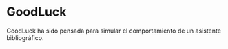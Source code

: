 GoodLuck
========

GoodLuck ha sido pensada para simular el comportamiento de un asistente bibliográfico.
